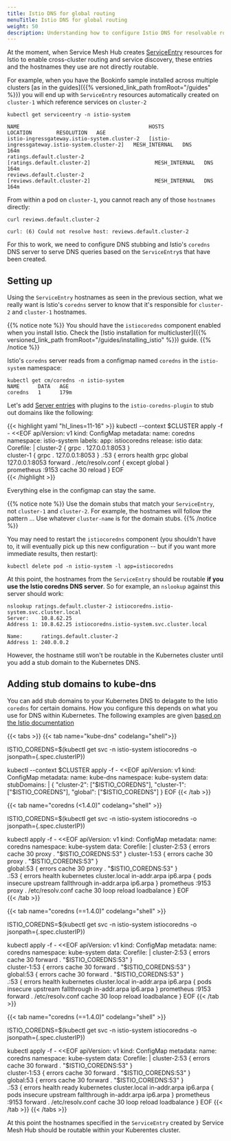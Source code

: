 ```yaml
---
title: Istio DNS for global routing
menuTitle: Istio DNS for global routing
weight: 50
description: Understanding how to configure Istio DNS for resolvable routing between clusters
---
```


At the moment, when Service Mesh Hub creates [ServiceEntry](https://istio.io/docs/reference/config/networking/service-entry/) resources for Istio to enable cross-cluster routing and service discovery, these entries and the hostnames they use are not directly routable. 

For example, when you have the Bookinfo sample installed across multiple clusters [as in the guides]({{% versioned_link_path fromRoot="/guides" %}}) you will end up with `ServiceEntry` resources automatically created on `cluster-1` which reference services on `cluster-2`

```shell
kubectl get serviceentry -n istio-system

NAME                                          HOSTS                                           LOCATION        RESOLUTION   AGE
istio-ingressgateway.istio-system.cluster-2   [istio-ingressgateway.istio-system.cluster-2]   MESH_INTERNAL   DNS          164m
ratings.default.cluster-2                     [ratings.default.cluster-2]                     MESH_INTERNAL   DNS          164m
reviews.default.cluster-2                     [reviews.default.cluster-2]                     MESH_INTERNAL   DNS          164m
```

From within a pod on `cluster-1`, you cannot reach any of those `hostnames` directly:

```shell
curl reviews.default.cluster-2                                                            

curl: (6) Could not resolve host: reviews.default.cluster-2  
```

For this to work, we need to configure DNS stubbing and Istio's `coredns` DNS server to serve DNS queries based on the `ServiceEntry`s that have been created. 

## Setting up

Using the `ServiceEntry` hostnames as seen in the previous section, what we really want is Istio's `coredns` server to know that it's responsible for `cluster-2` and `cluster-1` hostnames. 


{{% notice note %}}
You should have the `istiocoredns` component enabled when you install Istio. Check the [Istio installation for multicluster]({{% versioned_link_path fromRoot="/guides/installing_istio" %}}) guide.
{{% /notice %}}

Istio's `coredns` server reads from a configmap named `coredns` in the `istio-system` namespace:

```shell
kubectl get cm/coredns -n istio-system
NAME      DATA   AGE
coredns   1      179m
```

Let's add [Server entries](https://coredns.io/manual/plugins/) with plugins to the `istio-coredns-plugin` to stub out domains like the following:

{{< highlight yaml "hl_lines=11-16" >}}
kubectl --context $CLUSTER apply -f - <<EOF
apiVersion: v1
kind: ConfigMap
metadata:
  name: coredns
  namespace: istio-system
  labels:
    app: istiocoredns
    release: istio
data:
  Corefile: |
    cluster-2 {
             grpc . 127.0.0.1:8053
          } 	
    cluster-1 {
             grpc . 127.0.0.1:8053
          } 
    .:53 {
          errors
          health 
          grpc global 127.0.0.1:8053
          forward . /etc/resolv.conf {
            except global
          }           
          prometheus :9153
          cache 30
          reload
        }
EOF        
{{< /highlight >}}

Everything else in the configmap can stay the same. 

{{% notice note %}}
Use the domain stubs that match your `ServiceEntry`, not `cluster-1` and `cluster-2`. For example, the hostnames will follow the pattern <service>.<namespace>.<cluster-name>. Use whatever `cluster-name` is for the domain stubs. 
{{% /notice %}}


You may need to restart the `istiocoredns` component (you shouldn't have to, it will eventually pick up this new configuration -- but if you want more immediate results, then restart):

```shell
kubectl delete pod -n istio-system -l app=istiocoredns 
```
At this point, the hostnames from the `ServiceEntry` should be routable **if you use the Istio coredns DNS server**. So for example, an `nslookup` against this server should work:

```shell
nslookup ratings.default.cluster-2 istiocoredns.istio-system.svc.cluster.local
Server:    10.8.62.25
Address 1: 10.8.62.25 istiocoredns.istio-system.svc.cluster.local

Name:      ratings.default.cluster-2
Address 1: 240.0.0.2
```

However, the hostname still won't be routable in the Kubernetes cluster until you add a stub domain to the Kubernetes DNS.

## Adding stub domains to kube-dns

You can add stub domains to your Kubernetes DNS to delagate to the Istio `coredns` for certain domains. How you configure this depends on what you use for DNS within Kubernetes. The following examples are given [based on the Istio documentation](https://istio.io/docs/setup/install/multicluster/gateways/#setup-dns)


{{< tabs >}}
{{< tab name="kube-dns" codelang="shell">}}

ISTIO_COREDNS=$(kubectl get svc -n istio-system istiocoredns -o jsonpath={.spec.clusterIP})

kubectl --context $CLUSTER apply -f - <<EOF
apiVersion: v1
kind: ConfigMap
metadata:
  name: kube-dns
  namespace: kube-system
data:
  stubDomains: |
    {
      "cluster-2": ["$ISTIO_COREDNS"],
      "cluster-1": ["$ISTIO_COREDNS"],
      "global": ["$ISTIO_COREDNS"]
    }
EOF
{{< /tab >}}

{{< tab name="coredns (<1.4.0)" codelang="shell" >}}

ISTIO_COREDNS=$(kubectl get svc -n istio-system istiocoredns -o jsonpath={.spec.clusterIP})

kubectl apply -f - <<EOF
apiVersion: v1
kind: ConfigMap
metadata:
  name: coredns
  namespace: kube-system
data:
  Corefile: |
     cluster-2:53 {
        errors
        cache 30
        proxy . "$ISTIO_COREDNS:53"
    } 
    cluster-1:53 {
        errors
        cache 30
        proxy . "$ISTIO_COREDNS:53"
    }  
    global:53 {
        errors
        cache 30
        proxy . "$ISTIO_COREDNS:53"
    }  
    .:53 {
        errors
        health
        kubernetes cluster.local in-addr.arpa ip6.arpa {
           pods insecure
           upstream
           fallthrough in-addr.arpa ip6.arpa
        }
        prometheus :9153
        proxy . /etc/resolv.conf
        cache 30
        loop
        reload
        loadbalance
    }
EOF    
{{< /tab >}}

{{< tab name="coredns (==1.4.0)" codelang="shell" >}}

ISTIO_COREDNS=$(kubectl get svc -n istio-system istiocoredns -o jsonpath={.spec.clusterIP})

kubectl apply -f - <<EOF
apiVersion: v1
kind: ConfigMap
metadata:
  name: coredns
  namespace: kube-system
data:
  Corefile: |
    cluster-2:53 {
        errors
        cache 30
        forward . "$ISTIO_COREDNS:53"
    }  
    cluster-1:53 {
        errors
        cache 30
        forward . "$ISTIO_COREDNS:53"
    }  
    global:53 {
        errors
        cache 30
        forward . "$ISTIO_COREDNS:53"
    }  
    .:53 {
        errors
        health
        kubernetes cluster.local in-addr.arpa ip6.arpa {
           pods insecure
           upstream
           fallthrough in-addr.arpa ip6.arpa
        }
        prometheus :9153
        forward . /etc/resolv.conf
        cache 30
        loop
        reload
        loadbalance
    }
EOF
{{< /tab >}}


{{< tab name="coredns (==1.4.0)" codelang="shell" >}}

ISTIO_COREDNS=$(kubectl get svc -n istio-system istiocoredns -o jsonpath={.spec.clusterIP})

kubectl apply -f - <<EOF
apiVersion: v1
kind: ConfigMap
metadata:
  name: coredns
  namespace: kube-system
data:
  Corefile: |
    cluster-2:53 {
        errors
        cache 30
        forward . "$ISTIO_COREDNS:53"
    }  
    cluster-1:53 {
        errors
        cache 30
        forward . "$ISTIO_COREDNS:53"
    }  
    global:53 {
        errors
        cache 30
        forward . "$ISTIO_COREDNS:53"
    }  
    .:53 {
        errors
        health
        ready
        kubernetes cluster.local in-addr.arpa ip6.arpa {
           pods insecure
           upstream
           fallthrough in-addr.arpa ip6.arpa
        }
        prometheus :9153
        forward . /etc/resolv.conf
        cache 30
        loop
        reload
        loadbalance
    }
EOF
{{< /tab >}}
{{< /tabs >}}

At this point the hostnames specified in the `ServiceEntry` created by Service Mesh Hub should be routable within your Kuberentes cluster.
